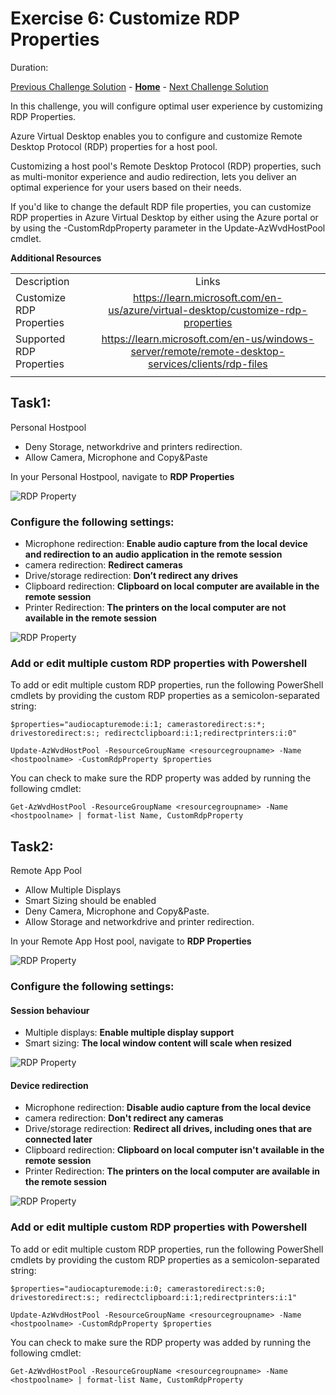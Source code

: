 # Exercise 6: Customize RDP Properties

Duration:


[Previous Challenge Solution](./05-scaling-plan-solution.md) - **[Home](../readme.md)** - [Next Challenge Solution](06-RDP-properties-solution.md)

In this challenge, you will configure optimal user experience by customizing RDP Properties.

Azure Virtual Desktop enables you to configure and customize Remote Desktop Protocol (RDP) properties for a host pool. 

Customizing a host pool's Remote Desktop Protocol (RDP) properties, such as multi-monitor experience and audio redirection, lets you deliver an optimal experience for your users based on their needs. 

If you'd like to change the default RDP file properties, you can customize RDP properties in Azure Virtual Desktop by either using the Azure portal or by using the -CustomRdpProperty parameter in the Update-AzWvdHostPool cmdlet.

**Additional Resources**

  |              |            |  
|----------|:-------------:|
| Description | Links |
| Customize RDP Properties | https://learn.microsoft.com/en-us/azure/virtual-desktop/customize-rdp-properties |
| Supported RDP Properties | https://learn.microsoft.com/en-us/windows-server/remote/remote-desktop-services/clients/rdp-files |
  |              |            | 

## Task1:
Personal Hostpool
-	Deny Storage, networkdrive and printers redirection.
-	Allow Camera, Microphone and Copy&Paste

In your Personal Hostpool, navigate to **RDP Properties**

![RDP Property](../Images/06-RDPProperty_1.png)

 ### Configure the following settings:

- Microphone redirection: **Enable audio capture from the local device and redirection to an audio application in the remote session** 
- camera redirection: **Redirect cameras**
- Drive/storage redirection: **Don’t redirect any drives** 
- Clipboard redirection: **Clipboard on local computer are available in the remote session**
- Printer Redirection: **The printers on the local computer are not available in the remote session**

![RDP Property](../Images/06-RDPProperty_2.png)
 
### Add or edit multiple custom RDP properties with Powershell
To add or edit multiple custom RDP properties, run the following PowerShell cmdlets by providing the custom RDP properties as a semicolon-separated string:

```
$properties="audiocapturemode:i:1; camerastoredirect:s:*; drivestoredirect:s:; redirectclipboard:i:1;redirectprinters:i:0"

Update-AzWvdHostPool -ResourceGroupName <resourcegroupname> -Name <hostpoolname> -CustomRdpProperty $properties
```
You can check to make sure the RDP property was added by running the following cmdlet:

```
Get-AzWvdHostPool -ResourceGroupName <resourcegroupname> -Name <hostpoolname> | format-list Name, CustomRdpProperty
```

## Task2:
Remote App Pool
- Allow Multiple Displays
- Smart Sizing should be enabled
- Deny Camera, Microphone and Copy&Paste.
- Allow Storage and networkdrive and printer redirection.

 In your Remote App Host pool, navigate to **RDP Properties**

![RDP Property](../Images/06-RDPProperty_1.png)
 
### Configure the following settings:

#### Session behaviour
- Multiple displays: **Enable multiple display support**
- Smart sizing: **The local window content will scale when resized**

![RDP Property](../Images/06-RDPProperty_3.png)

#### Device redirection
- Microphone redirection: **Disable audio capture from the local device** 
- camera redirection: **Don't redirect any cameras**
- Drive/storage redirection: **Redirect all drives, including ones that are connected later** 
- Clipboard redirection: **Clipboard on local computer isn't available in the remote session**
- Printer Redirection: **The printers on the local computer are available in the remote session**

![RDP Property](../Images/06-RDPProperty_4.png)
 
### Add or edit multiple custom RDP properties with Powershell
To add or edit multiple custom RDP properties, run the following PowerShell cmdlets by providing the custom RDP properties as a semicolon-separated string:

```
$properties="audiocapturemode:i:0; camerastoredirect:s:0; drivestoredirect:s:; redirectclipboard:i:1;redirectprinters:i:1"

Update-AzWvdHostPool -ResourceGroupName <resourcegroupname> -Name <hostpoolname> -CustomRdpProperty $properties
```

You can check to make sure the RDP property was added by running the following cmdlet:
```
Get-AzWvdHostPool -ResourceGroupName <resourcegroupname> -Name <hostpoolname> | format-list Name, CustomRdpProperty
```